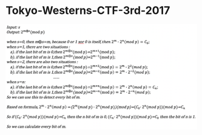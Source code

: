 # Tokyo-Westerns-CTF-3rd-2017
![image](https://github.com/Moonight10/Tokyo-Westerns-CTF-3rd-2017/blob/master/BabyDLP/images/babydlp.jpg)
